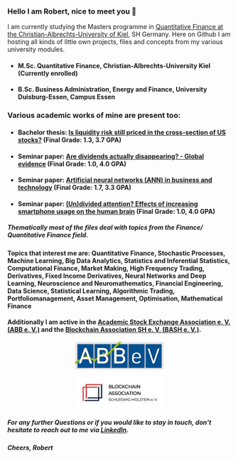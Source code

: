 ### Hello I am Robert, nice to meet you 👋
I am currently studying the Masters programme in [Quantitative Finance at the Christian-Albrechts-University of Kiel](http://www.studservice.uni-kiel.de/sta/fachpruefungsordnung-quantitative-finance-master-1-fach.pdf#page=8), SH Germany.
Here on Github I am hosting all kinds of little own projects, files and concepts from my various university modules.

* #### M.Sc. Quantitative Finance, Christian-Albrechts-University Kiel (Currently enrolled)
* #### B.Sc. Business Administration, Energy and Finance, University Duisburg-Essen, Campus Essen
### Various academic works of mine are present too:
* #### Bachelor thesis: [Is liquidity risk still priced in the cross-section of US stocks?](https://github.com/RobertHennings/BachelorThesis/blob/main/Thesis%20Robert%20Hennings%202021%20Eng.pdf) (Final Grade: 1.3, 3.7 GPA)
* #### Seminar paper: [Are dividends actually disappearing? - Global evidence](https://github.com/RobertHennings/SeminarPaper_Dividends/blob/main/SeminarPaper%20Robert%20Hennings.pdf) (Final Grade: 1.0, 4.0 GPA)
* #### Seminar paper: [Artificial neural networks (ANN) in business and technology](https://github.com/RobertHennings/SeminarPaper_NeuralNetworks/blob/main/Essay%20E3%20Robert%20Hennings%20SS21.pdf) (Final Grade: 1.7, 3.3 GPA)
* #### Seminar paper: [(Un)divided attention? Effects of increasing smartphone usage on the human brain](https://github.com/RobertHennings/SeminarPaper_Attention/blob/main/Essay%20E3%20Robert%20Hennings%20SS21.pdf) (Final Grade: 1.0, 4.0 GPA)

##### Thematically most of the files deal with topics from the Finance/ Quantitative Finance field.
#### Topics that interest me are: Quantitative Finance, Stochastic Processes, Machine Learning, Big Data Analytics, Statistics and Inferential Statistics,                  Computational Finance, Market Making, High Frequency Trading, Derivatives, Fixed Income Derivatives, Neural Networks and Deep Learning, Neuroscience and Neuromathematics, Financial Engineering, Data Science, Statistical Learning, Algorithmic Trading, Portfoliomanagement, Asset Management, Optimisation, Mathematical Finance
#### Additionally I am active in the [Academic Stock Exchange Association e. V. (ABB e. V.)](https://abbev.org) and the [Blockchain Association SH e. V. (BASH e. V.)](https://www.blockchain-sh.de).

<p align="center">
  <img src="https://github.com/RobertHennings/RobertHennings/blob/main/ABBeVLogo.jpeg" 
       width="200"/>
</p>

<p align="center">
  <img src="https://github.com/RobertHennings/RobertHennings/blob/main/BASHeVLogo.png" 
       width="200"/>
</p>

##### For any further Questions or if you would like to stay in touch, don't hesitate to reach out to me via [LinkedIn](http://linkedin.com/in/robert-hennings). 
##### Cheers, Robert

<!--
**RobertHennings/RobertHennings** is a ✨ _special_ ✨ repository because its `README.md` (this file) appears on your GitHub profile.
<p float="left">
  <img src="https://github.com/RobertHennings/RobertHennings/blob/main/ABBeVLogo.jpeg" 
       width="200"/>
   <img src="https://github.com/RobertHennings/RobertHennings/blob/main/BASHeVLogo.png" 
       width="200"/>
 </p>
Here are some ideas to get you started:

- 🔭 I’m currently working on ...
- 🌱 I’m currently learning ...
- 👯 I’m looking to collaborate on ...
- 🤔 I’m looking for help with ...
- 💬 Ask me about ...
- 📫 How to reach me: ...
- 😄 Pronouns: ...
- ⚡ Fun fact: ...
-->
